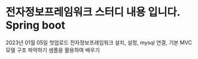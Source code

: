 # 전자정보프레임워크 스터디 내용 입니다. Spring boot
2023년 01월 05일 첫업로드 전자정보프레임워크 설치, 설정, mysql 연결, 기본 MVC 모델 구조 파악하기 샘플을 활용하여 배우기 <br>
